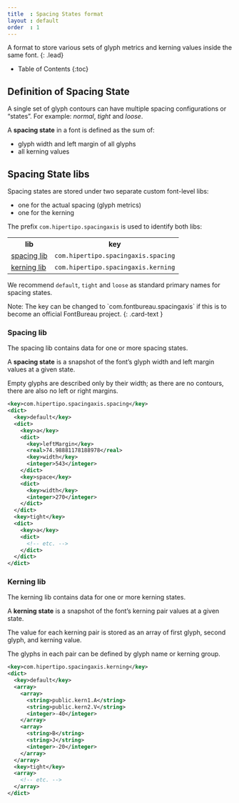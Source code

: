 ```yaml
---
title  : Spacing States format
layout : default
order  : 1
---
```


A format to store various sets of glyph metrics and kerning values inside the same font.
{: .lead}

* Table of Contents
{:toc}


Definition of Spacing State
---------------------------

A single set of glyph contours can have multiple spacing configurations or “states”. For example: *normal*, *tight* and *loose*.

A **spacing state** in a font is defined as the sum of:

- glyph width and left margin of all glyphs
- all kerning values



Spacing State libs
------------------

Spacing states are stored under two separate custom font-level libs:

- one for the actual spacing (glyph metrics)
- one for the kerning

The prefix `com.hipertipo.spacingaxis` is used to identify both libs:

<table class='table'>
  <tr>
    <th>lib</th>
    <th>key</th>
  </tr>
  <tr>
    <td><a href='#spacing-lib'>spacing lib</a></td>
    <td><code>com.hipertipo.spacingaxis.spacing</code></td>
  </tr>
  <tr>
    <td><a href='#kerning-lib'>kerning lib</a></td>
    <td><code>com.hipertipo.spacingaxis.kerning</code></td>
  </tr>
</table>

We recommend `default`, `tight` and `loose` as standard primary names for spacing states.

<div class="alert alert-warning" role="alert" markdown='1'>
Note: The key can be changed to `com.fontbureau.spacingaxis` if this is to become an official FontBureau project.
{: .card-text }
</div>

### Spacing lib

The spacing lib contains data for one or more spacing states.

A **spacing state** is a snapshot of the font’s glyph width and left margin values at a given state.

Empty glyphs are described only by their width; as there are no contours, there are also no left or right margins.

```xml
<key>com.hipertipo.spacingaxis.spacing</key>
<dict>
  <key>default</key>
  <dict>
    <key>a</key>
    <dict>
      <key>leftMargin</key>
      <real>74.98881178188978</real>
      <key>width</key>
      <integer>543</integer>
    </dict>
    <key>space</key>
    <dict>
      <key>width</key>
      <integer>270</integer>
    </dict>
  </dict>
  <key>tight</key>
  <dict>
    <key>a</key>
    <dict>
      <!-- etc. -->
    </dict>
  </dict>
</dict>
```

### Kerning lib

The kerning lib contains data for one or more kerning states.

A **kerning state** is a snapshot of the font’s kerning pair values at a given state.

The value for each kerning pair is stored as an array of first glyph, second glyph, and kerning value.

The glyphs in each pair can be defined by glyph name or kerning group.

```xml
<key>com.hipertipo.spacingaxis.kerning</key>
<dict>
  <key>default</key>
  <array>
    <array>
      <string>public.kern1.A</string>
      <string>public.kern2.V</string>
      <integer>-40</integer>
    </array>
    <array>
      <string>B</string>
      <string>J</string>
      <integer>-20</integer>
    </array>
  </array>
  <key>tight</key>
  <array>
    <!-- etc. -->
  </array>
</dict>
```
